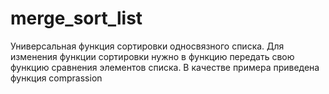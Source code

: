 # merge_sort_list
Универсальная функция сортировки односвязного списка. Для изменения функции сортировки нужно в функцию передать свою функцию сравнения элементов списка. В качестве примера приведена функция comprassion